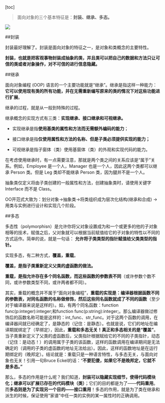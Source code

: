 [toc]


>面向对象的三个基本特征是：**封装、继承、多态。**

![](http://i.imgur.com/pnukpBE.jpg)

##封装

封装最好理解了。封装是面向对象的特征之一，是对象和类概念的主要特性。

**封装，也就是把客观事物封装成抽象的类，并且类可以把自己的数据和方法只让可信的类或者对象操作，对不可信的进行信息隐藏。**




##继承

面向对象编程 (OOP) 语言的一个主要功能就是“继承”。继承是指这样一种能力：**它可以使用现有类的所有功能，并在无需重新编写原来的类的情况下对这些功能进行扩展**。

继承的过程，就是从一般到特殊的过程。

继承概念的实现方式有三类：**实现继承、接口继承和可视继承。**

- 实现继承是指**使用基类的属性和方法而无需额外编码的能力**；

- 接口继承是指**仅使用属性和方法的名称、但是子类必须提供实现的能力；**

- 可视继承是指子窗体（类）使用基窗体（类）的外观和实现代码的能力。


在考虑使用继承时，有一点需要注意，那就是两个类之间的关系应该是“属于”关系。例如，Employee 是一个人，Manager 也是一个人，因此这两个类都可以继承 Person 类。但是 Leg 类却不能继承 Person 类，因为腿并不是一个人。

抽象类仅定义将由子类创建的一般属性和方法，创建抽象类时，请使用关键字 Interface 而不是 Class。

OO开范式大致为：划分对象→抽象类→将类组织成为层次化结构(继承和合成) →用类与实例进行设计和实现几个阶段。



##多态

多态性（polymorphisn）是允许你将父对象设置成为和一个或更多的他的子对象相等的技术，赋值之后，父对象就可以根据当前赋值给它的子对象的特性以不同的方式运作。简单的说，就是一句话： **允许将子类类型的指针赋值给父类类型的指针。**

实现多态，有二种方式，**覆盖，重载**。

**覆盖，是指子类重新定义父类的虚函数的做法。**

**重载，是指允许存在多个同名函数，而这些函数的参数表不同**（或许参数个数不同，或许参数类型不同，或许两者都不同）。

其实，重载的概念并不属于“面向对象编程”，**重载的实现是：编译器根据函数不同的参数表，对同名函数的名称做修饰，然后这些同名函数就成了不同的函数**（至少对于编译器来说是这样的）。如，有两个同名函数：function func(p:integer):integer;和function func(p:string):integer;。那么编译器做过修饰后的函数名称可能是这样的：int_func、str_func。对于这两个函数的调用，在编译器间就已经确定了，是静态的（记住：是静态）。也就是说，它们的地址在编译期就绑定了（早绑定），因此，**重载和多态无关！真正和多态相关的是“覆盖”**。当子类重新定义了父类的虚函数后，父类指针根据赋给它的不同的子类指针，动态（记住：是动态！）的调用属于子类的该函数，这样的函数调用在编译期间是无法确定的（调用的子类的虚函数的地址无法给出）。因此，这样的函数地址是在运行期绑定的（晚邦定）。结论就是：重载只是一种语言特性，与多态无关，与面向对象也无关！引用一句Bruce Eckel的话：“**不要犯傻，如果它不是晚邦定，它就不是多态。”**

那么，多态的作用是什么呢？我们知道，**封装可以隐藏实现细节，使得代码模块化；继承可以扩展已存在的代码模块（类）**；它们的目的都是为了——**代码重用**。而**多态则是为了实现另一个目的——接口重用**！多态的作用，就是为了类在继承和派生的时候，保证使用“家谱”中任一类的实例的某一属性时的正确调用。